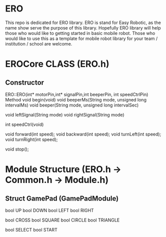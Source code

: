 # ERO
This repo is dedicated for ERO library. ERO is stand for Easy Robotic, as the name show serve the purpose of this library.  Hopefully ERO library will help those who would like to getting started in basic mobile robot. Those who would like to use this as a template for mobile robot library for your team / institution / school are welcome.

# EROCore CLASS (ERO.h)
## Constructor
ERO::ERO(int* motorPin,int* signalPin,int beeperPin, int speedCtrlPin)
Method
void begin(void)
void beeperMs(String mode, unsigned long intervalMs)
void beeper(String mode, unsigned long intervalSec)

void leftSignal(String mode)
void rightSignal(String mode)

int speedCtrl(void)

void forward(int speed); 
void backward(int speed);
void turnLeft(int speed); 
void turnRight(int speed); 

void stop(); 


# Module Structure (ERO.h →  Common.h → Module.h)
## Struct GamePad (GamePadModule)
bool UP
bool DOWN
bool LEFT
bool RIGHT

bool CROSS
bool SQUARE
bool CIRCLE
bool TRIANGLE

bool SELECT
bool START
